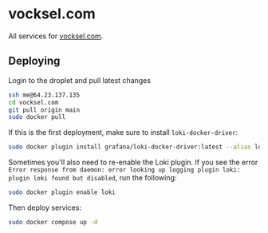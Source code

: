 # vocksel.com

All services for [vocksel.com](https://vocksel.com).

## Deploying

Login to the droplet and pull latest changes

```sh
ssh me@64.23.137.135
cd vocksel.com
git pull origin main
sudo docker pull
```

If this is the first deployment, make sure to install `loki-docker-driver`:

```sh
sudo docker plugin install grafana/loki-docker-driver:latest --alias loki --grant-all-permissions
```

Sometimes you'll also need to re-enable the Loki plugin. If you see the error `Error response from daemon: error looking up logging plugin loki: plugin loki found but disabled`, run the following:

```sh
sudo docker plugin enable loki
```

Then deploy services:

```sh
sudo docker compose up -d
```
